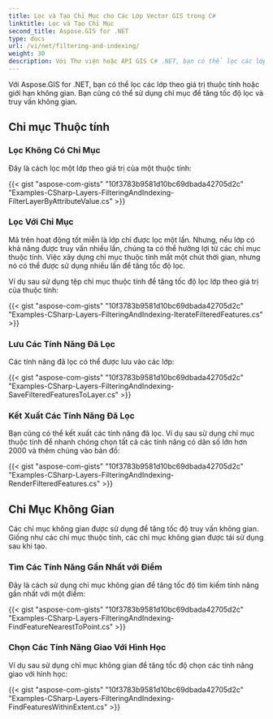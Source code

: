 ```yaml
---
title: Lọc và Tạo Chỉ Mục cho Các Lớp Vector GIS trong C#
linktitle: Lọc và Tạo Chỉ Mục
second_title: Aspose.GIS for .NET
type: docs
url: /vi/net/filtering-and-indexing/
weight: 30
description: Với Thư viện hoặc API GIS C# .NET, bạn có thể lọc các lớp vector GIS theo giá trị thuộc tính hoặc giới hạn không gian. Bạn cũng có thể sử dụng chỉ mục để tăng tốc độ lọc và truy vấn không gian.
---
```


Với Aspose.GIS for .NET, bạn có thể lọc các lớp theo giá trị thuộc tính hoặc giới hạn không gian. Bạn cũng có thể sử dụng chỉ mục để tăng tốc độ lọc và truy vấn không gian.
## **Chỉ mục Thuộc tính**
### **Lọc Không Có Chỉ Mục**
Đây là cách lọc một lớp theo giá trị của một thuộc tính:

{{< gist "aspose-com-gists" "10f3783b9581d10bc69dbada42705d2c" "Examples-CSharp-Layers-FilteringAndIndexing-FilterLayerByAttributeValue.cs" >}}
### **Lọc Với Chỉ Mục**
Mã trên hoạt động tốt miễn là lớp chỉ được lọc một lần. Nhưng, nếu lớp có khả năng được truy vấn nhiều lần, chúng ta có thể hưởng lợi từ các chỉ mục thuộc tính. Việc xây dựng chỉ mục thuộc tính mất một chút thời gian, nhưng nó có thể được sử dụng nhiều lần để tăng tốc độ lọc.

Ví dụ sau sử dụng tệp chỉ mục thuộc tính để tăng tốc độ lọc lớp theo giá trị của thuộc tính:

{{< gist "aspose-com-gists" "10f3783b9581d10bc69dbada42705d2c" "Examples-CSharp-Layers-FilteringAndIndexing-IterateFilteredFeatures.cs" >}}
### **Lưu Các Tính Năng Đã Lọc**
Các tính năng đã lọc có thể được lưu vào các lớp:

{{< gist "aspose-com-gists" "10f3783b9581d10bc69dbada42705d2c" "Examples-CSharp-Layers-FilteringAndIndexing-SaveFilteredFeaturesToLayer.cs" >}}
### **Kết Xuất Các Tính Năng Đã Lọc**
Bạn cũng có thể kết xuất các tính năng đã lọc. Ví dụ sau sử dụng chỉ mục thuộc tính để nhanh chóng chọn tất cả các tính năng có dân số lớn hơn 2000 và thêm chúng vào bản đồ:

{{< gist "aspose-com-gists" "10f3783b9581d10bc69dbada42705d2c" "Examples-CSharp-Layers-FilteringAndIndexing-RenderFilteredFeatures.cs" >}}
## **Chỉ Mục Không Gian**
Các chỉ mục không gian được sử dụng để tăng tốc độ truy vấn không gian. Giống như các chỉ mục thuộc tính, các chỉ mục không gian được tái sử dụng sau khi tạo.
### **Tìm Các Tính Năng Gần Nhất với Điểm**
Đây là cách sử dụng chỉ mục không gian để tăng tốc độ tìm kiếm tính năng gần nhất với một điểm:

{{< gist "aspose-com-gists" "10f3783b9581d10bc69dbada42705d2c" "Examples-CSharp-Layers-FilteringAndIndexing-FindFeatureNearestToPoint.cs" >}}
### **Chọn Các Tính Năng Giao Với Hình Học**
Ví dụ sau sử dụng chỉ mục không gian để tăng tốc độ chọn các tính năng giao với hình học:

{{< gist "aspose-com-gists" "10f3783b9581d10bc69dbada42705d2c" "Examples-CSharp-Layers-FilteringAndIndexing-FindFeaturesWithinExtent.cs" >}}

